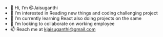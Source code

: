 - 👋 Hi, I’m @Jaisuganthi
- 👀 I’m interested in Reading new things and coding challenging project
- 🌱 I’m currently learning React also doing projects on the same
- 💞️ I’m looking to collaborate on working employee
- 📫 Reach me at kjaisuganthi@gmail.com

<!---
Jaialways/Jaialways is a ✨ special ✨ repository because its `README.md` (this file) appears on your GitHub profile.
You can click the Preview link to take a look at your changes.
--->
